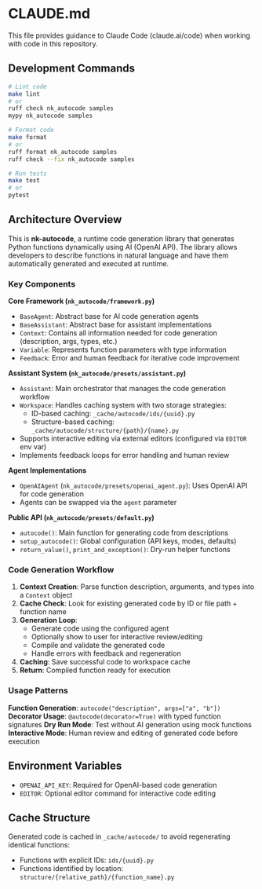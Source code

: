 # CLAUDE.md

This file provides guidance to Claude Code (claude.ai/code) when working with code in this repository.

## Development Commands

```bash
# Lint code
make lint
# or
ruff check nk_autocode samples
mypy nk_autocode samples

# Format code  
make format
# or
ruff format nk_autocode samples
ruff check --fix nk_autocode samples

# Run tests
make test
# or
pytest
```

## Architecture Overview

This is **nk-autocode**, a runtime code generation library that generates Python functions dynamically using AI (OpenAI API). The library allows developers to describe functions in natural language and have them automatically generated and executed at runtime.

### Key Components

**Core Framework (`nk_autocode/framework.py`)**
- `BaseAgent`: Abstract base for AI code generation agents
- `BaseAssistant`: Abstract base for assistant implementations  
- `Context`: Contains all information needed for code generation (description, args, types, etc.)
- `Variable`: Represents function parameters with type information
- `Feedback`: Error and human feedback for iterative code improvement

**Assistant System (`nk_autocode/presets/assistant.py`)**
- `Assistant`: Main orchestrator that manages the code generation workflow
- `Workspace`: Handles caching system with two storage strategies:
  - ID-based caching: `_cache/autocode/ids/{uuid}.py`
  - Structure-based caching: `_cache/autocode/structure/{path}/{name}.py`
- Supports interactive editing via external editors (configured via `EDITOR` env var)
- Implements feedback loops for error handling and human review

**Agent Implementations**
- `OpenAIAgent` (`nk_autocode/presets/openai_agent.py`): Uses OpenAI API for code generation
- Agents can be swapped via the `agent` parameter

**Public API (`nk_autocode/presets/default.py`)**
- `autocode()`: Main function for generating code from descriptions
- `setup_autocode()`: Global configuration (API keys, modes, defaults)
- `return_value()`, `print_and_exception()`: Dry-run helper functions

### Code Generation Workflow

1. **Context Creation**: Parse function description, arguments, and types into a `Context` object
2. **Cache Check**: Look for existing generated code by ID or file path + function name
3. **Generation Loop**: 
   - Generate code using the configured agent
   - Optionally show to user for interactive review/editing
   - Compile and validate the generated code
   - Handle errors with feedback and regeneration
4. **Caching**: Save successful code to workspace cache
5. **Return**: Compiled function ready for execution

### Usage Patterns

**Function Generation**: `autocode("description", args=["a", "b"])`
**Decorator Usage**: `@autocode(decorator=True)` with typed function signatures
**Dry Run Mode**: Test without AI generation using mock functions
**Interactive Mode**: Human review and editing of generated code before execution

## Environment Variables

- `OPENAI_API_KEY`: Required for OpenAI-based code generation
- `EDITOR`: Optional editor command for interactive code editing

## Cache Structure

Generated code is cached in `_cache/autocode/` to avoid regenerating identical functions:
- Functions with explicit IDs: `ids/{uuid}.py`
- Functions identified by location: `structure/{relative_path}/{function_name}.py`